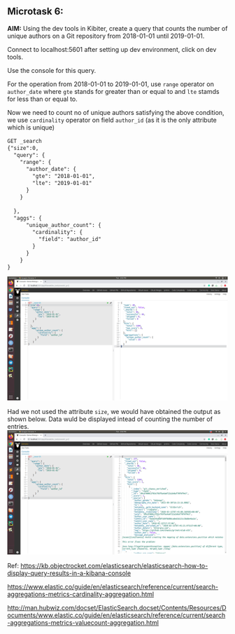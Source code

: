 ## Microtask 6:
**AIM:** Using the dev tools in Kibiter, create a query that counts the number of unique authors on a Git repository from 2018-01-01 until 2019-01-01.

Connect to localhost:5601 after setting up dev environment, click on dev tools.

Use the console for this query.

For the operation from 2018-01-01 to 2019-01-01, use `range` operator on `author_date` where `gte` stands for greater than or equal to and `lte` stamds for less than or equal to.

Now we need to count no of unique authors satisfying the above condition, we use `cardinality` operator on field `author_id` (as it is the only attribute which is unique)

```
GET _search
{"size":0,
  "query": {
    "range": {
      "author_date": {
        "gte": "2018-01-01",
        "lte": "2019-01-01"
      }
    }
    
  },
  "aggs": {
      "unique_author_count": {
        "cardinality": {
          "field": "author_id"
        }
      }
    }
}
```

![Image description](https://github.com/ria18405/Microtasks/blob/master/Microtask6/kibana_console_query.png)

Had we not used the attribute `size`, we would have obtained the output as shown below. Data wuld be displayed intead of counting the number of entries.
![Image description](https://github.com/ria18405/Microtasks/blob/master/Microtask6/withoutsize.png)

Ref: 
https://kb.objectrocket.com/elasticsearch/elasticsearch-how-to-display-query-results-in-a-kibana-console

https://www.elastic.co/guide/en/elasticsearch/reference/current/search-aggregations-metrics-cardinality-aggregation.html

http://man.hubwiz.com/docset/ElasticSearch.docset/Contents/Resources/Documents/www.elastic.co/guide/en/elasticsearch/reference/current/search-aggregations-metrics-valuecount-aggregation.html